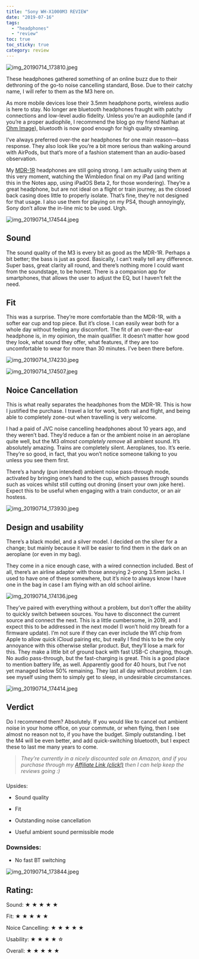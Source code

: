 ```yaml
---
title: "Sony WH-X1000M3 REVIEW"
date: "2019-07-16"
tags: 
  - "headphones"
  - "review"
toc: true
toc_sticky: true
category: review
---
```


![img_20190714_173810.jpeg](/assets/images/31876-img_20190714_173810.jpeg)

These headphones gathered something of an online buzz due to their dethroning of the go-to noise cancelling standard, Bose. Due to their catchy name, I will refer to them as the M3 here on.

As more mobile devices lose their 3.5mm headphone ports, wireless audio is here to stay. No longer are bluetooth headphones fraught with patchy connections and low-level audio fidelity. Unless you’re an audiophile (and if you’re a proper audiophile, I recommend the blog go my friend Nathan at [Ohm Image](http://ohm-image.net)), bluetooth is now good enough for high quality streaming.

I’ve always preferred over-the ear headphones for one main reason—bass response. They also look like you’re a bit more serious than walking around with AirPods, but that’s more of a fashion statement than an audio-based observation.

My [MDR-1R](http://www.martinirwinphotography.com/reviews/2013/6/1/sony-mdr-1r-review) headphones are still going strong. I am actually using them at this very moment, watching the Wimbledon final on my iPad (and writing this in the Notes app, using iPadOS Beta 2, for those wondering). They’re a great headphone, but are not ideal on a flight or train journey, as the closed back casing does little to properly isolate. That’s fine, they’re not designed for that usage. I also use them for playing on my PS4, though annoyingly, Sony don’t allow the in-line mic to be used. Urgh.

![img_20190714_174544.jpeg](/assets/images/eb3be-img_20190714_174544.jpeg)

## Sound

The sound quality of the M3 is every bit as good as the MDR-1R. Perhaps a bit better; the bass is just as good. Basically, I can’t really tell any difference. Super bass, great clarity all round, and there’s nothing more I could want from the soundstage, to be honest. There is a companion app for smartphones, that allows the user to adjust the EQ, but I haven’t felt the need.

## Fit

This was a surprise. They’re more comfortable than the MDR-1R, with a softer ear cup and top piece. But it’s close. I can easily wear both for a whole day without feeling any discomfort. The fit of an over-the-ear headphone is, in my opinion, the main qualifier. It doesn’t matter how good they look, what sound they offer, what features, if they are too uncomfortable to wear for more than 30 minutes. I’ve been there before.

![img_20190714_174230.jpeg](/assets/images/b7824-img_20190714_174230.jpeg)

![img_20190714_174507.jpeg](/assets/images/1b5a6-img_20190714_174507.jpeg)

## Noice Cancellation

This is what really separates the headphones from the MDR-1R. This is how I justified the purchase. I travel a lot for work, both rail and flight, and being able to completely zone-out when travelling is very welcome. 

I had a paid of JVC noise cancelling headphones about 10 years ago, and they weren’t bad. They’d reduce a fan or the ambient noise in an aeroplane quite well, but the M3 _almost completely remove_ all ambient sound. It’s absolutely amazing. Trains are completely silent. Aeroplanes, too. It’s eerie. They’re so good, in fact, that you won’t notice someone talking to you unless you see them first. 

There’s a handy (pun intended) ambient noise pass-through mode, activated by bringing one’s hand to the cup, which passes through sounds such as voices whilst still cutting out droning (insert your own joke here). Expect this to be useful when engaging with a train conductor, or an air hostess. 

![img_20190714_173930.jpeg](/assets/images/435ad-img_20190714_173930.jpeg)

## Design and usability

There’s a black model, and a silver model. I decided on the silver for a change; but mainly because it will be easier to find them in the dark on an aeroplane (or even in my bag). 

They come in a nice enough case, with a wired connection included. Best of all, there’s an airline adaptor with those annoying 2-prong 3.5mm jacks. I used to have one of these somewhere, but it’s nice to always know I have one in the bag in case I am flying with an old school airline.

![img_20190714_174136.jpeg](/assets/images/c32f8-img_20190714_174136.jpeg)

They’ve paired with everything without a problem, but don’t offer the ability to quickly switch between sources. You have to disconnect the current source and connect the next. This is a little cumbersome, in 2019, and I expect this to be addressed in the next model (I won’t hold my breath for a firmware update). I’m not sure if they can ever include the W1 chip from Apple to allow quick iCloud pairing etc, but really I find this to be the only annoyance with this otherwise stellar product. But, they’ll lose a mark for this. They make a little bit of ground back with fast USB-C charging, though. No audio pass-through, but the fast-charging is great. This is a good place to mention battery life, as well. Apparently good for 40 hours, but I’ve not yet managed below 50% remaining. They last all day without problem. I can see myself using them to simply get to sleep, in undesirable circumstances.

![img_20190714_174414.jpeg](/assets/images/6e211-img_20190714_174414.jpeg)

## Verdict

Do I recommend them? Absolutely. If you would like to cancel out ambient noise in your home office, on your commute, or when flying, then I see almost no reason not to, if you have the budget. Simply outstanding. I bet the M4 will be even better, and add quick-switching bluetooth, but I expect these to last me many years to come.

> _They’re currently in a nicely discounted sale on Amazon, and if you purchase through my_ [_Affiliate Link (click!)_](https://amzn.to/2XZ695G) _then I can help keep the reviews going :)_

###   
Upsides:

- Sound quality
    
- Fit
    
- Outstanding noise cancellation
    
- Useful ambient sound permissible mode  
      
      
      
    

### Downsides:

- No fast BT switching
    

![img_20190714_173844.jpeg](/assets/images/759bd-img_20190714_173844.jpeg)

## Rating:

Sound: ★ ★ ★ ★ ★ 

Fit: ★ ★ ★ ★ ★ 

Noice Cancelling: ★ ★ ★ ★ ★ 

Usability: ★ ★ ★ ★ ☆

Overall: ★ ★ ★ ★ ★
